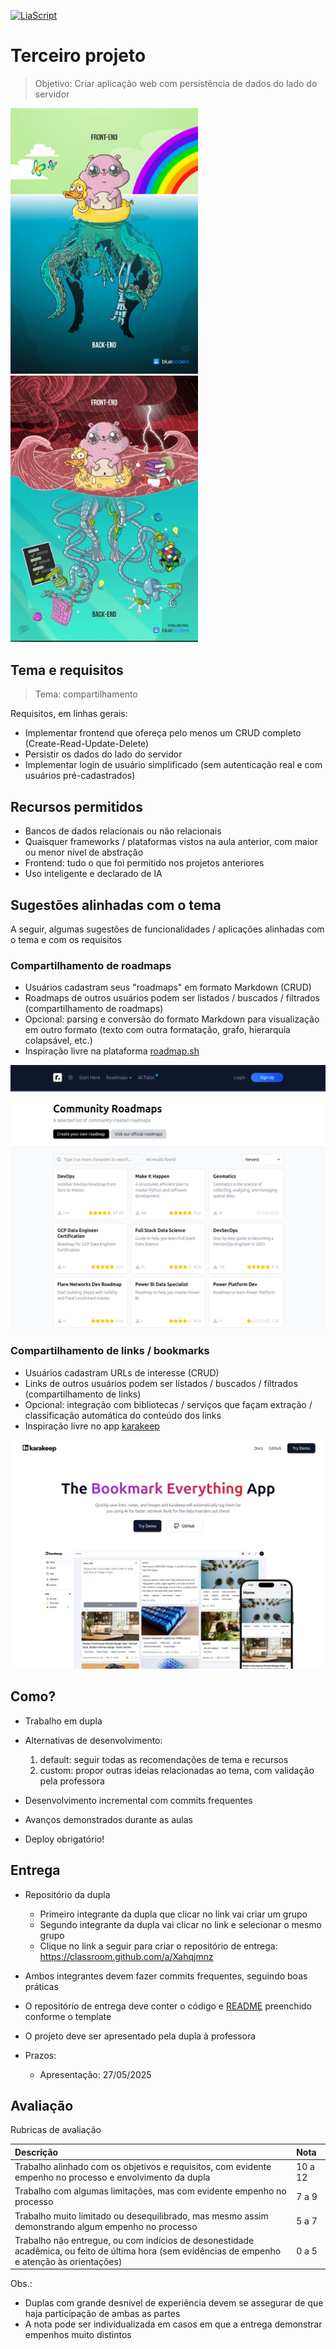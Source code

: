 <!--
author:   Andrea Charão

email:    andrea@inf.ufsm.br

version:  0.0.1

language: PT-BR

narrator: Brazilian Portuguese Female

comment:  Material de apoio para a disciplina
          ELC1090 - Desenvolvimento de Software para Web
          da Universidade Federal de Santa Maria

translation: English  translations/English.md
-->

<!--
liascript-devserver --input README.md --port 3001 --live
https://liascript.github.io/course/?https://raw.githubusercontent.com/AndreaInfUFSM/elc1090-2025a/master/classes/17/README.md
-->

[![LiaScript](https://raw.githubusercontent.com/LiaScript/LiaScript/master/badges/course.svg)](https://liascript.github.io/course/?https://raw.githubusercontent.com/AndreaInfUFSM/elc1090-2024a/master/classes/17/README.md)

# Terceiro projeto



> Objetivo: Criar aplicação web com persistência de dados do lado do servidor

 <img src="img/frontend-backend.jpg" width="300" style="margin-right: 10px;" alt="Imagem em modo retrato dividida em 2 partes: na metade de cima, representando o frontend, um hamster cor-de-rosa, sobre uma boia em forma de pato, boiando sobre um mar calmo com borboletas e um arco-íris ao fundo; na metade de baixo, representando o backend sob a água, tentáculos e pernas monstruosos sob o hamster." >
 <img src="img/programmerhumor-io-backend-memes-frontend-memes-5621c101a42f477-758x1077.webp" width="300" style="margin-right: 10px;"  alt="Imagem em modo retrato dividida em 2 partes: na metade de cima, representando o frontend, o hamster cor-de-rosa sobre uma boia em forma de pato com remendos, boiando sobre um mar agitado em meio a uma tempestade com raios e ondas; na metade de baixo, representando o backend sob a água límpida e calma, tentáculos e pernas robóticos  sob o hamster, operando gadgets calmamente." >





## Tema e requisitos

> Tema: compartilhamento

Requisitos, em linhas gerais:


- Implementar frontend que ofereça pelo menos um CRUD completo (Create-Read-Update-Delete) 
- Persistir os dados do lado do servidor
- Implementar login de usuário simplificado (sem autenticação real e com usuários pré-cadastrados)


## Recursos permitidos

- Bancos de dados relacionais ou não relacionais 
- Quaisquer frameworks / plataformas vistos na aula anterior, com maior ou menor nível de abstração
- Frontend: tudo o que foi permitido nos projetos anteriores
- Uso inteligente e declarado de IA


## Sugestões alinhadas com o tema

A seguir, algumas sugestões de funcionalidades / aplicações alinhadas com o tema e com os requisitos

### Compartilhamento de roadmaps

- Usuários cadastram seus "roadmaps" em formato Markdown (CRUD)
- Roadmaps de outros usuários podem ser listados / buscados / filtrados (compartilhamento de roadmaps)
- Opcional: parsing e conversão do formato Markdown para visualização em outro formato (texto com outra formatação, grafo, hierarquia colapsável, etc.)
- Inspiração livre na plataforma [roadmap.sh](https://roadmap.sh/)

![Lista de roadmaps compartilhados pela comunidade na plataforma roadmaps.sh](img/roadmap.png)


### Compartilhamento de links / bookmarks

- Usuários cadastram URLs de interesse (CRUD)
- Links de outros usuários podem ser listados / buscados / filtrados (compartilhamento de links)
- Opcional: integração com bibliotecas / serviços que façam extração / classificação automática do conteúdo dos links
- Inspiração livre no app [karakeep](https://karakeep.app/)


![Screenshot do app karakeep, com galeria de bookmarks](img/karakeep.png)


## Como?


- Trabalho em dupla

- Alternativas de desenvolvimento:

  1. default: seguir todas as recomendações de tema e recursos
  2. custom: propor outras ideias relacionadas ao tema, com validação pela professora

- Desenvolvimento incremental com commits frequentes

- Avanços demonstrados durante as aulas

- Deploy obrigatório!









## Entrega





- Repositório da dupla

  - Primeiro integrante da dupla que clicar no link vai criar um grupo
  - Segundo integrante da dupla vai clicar no link e selecionar o mesmo grupo
  - Clique no link a seguir para criar o repositório de entrega: https://classroom.github.com/a/Xahqjmnz

- Ambos integrantes devem fazer commits frequentes, seguindo boas práticas
- O repositório de entrega deve conter o código e [README](entrega/README.md) preenchido conforme o template
- O projeto deve ser apresentado pela dupla à professora
- Prazos:
  
  - Apresentação: 27/05/2025





## Avaliação

Rubricas de avaliação

<!-- data-type="none" -->
| Descrição   | Nota   |
| :--------- | :--------- |
| Trabalho alinhado com os objetivos e requisitos, com evidente empenho no processo e envolvimento da dupla | 10 a 12 |
| Trabalho com algumas limitações, mas com evidente empenho no processo | 7 a 9 |
| Trabalho muito limitado ou desequilibrado, mas mesmo assim demonstrando algum empenho no processo | 5 a 7 |
| Trabalho não entregue, ou com indícios de desonestidade acadêmica, ou feito de última hora (sem evidências de empenho e atenção às orientações)  | 0 a 5 |

Obs.: 

- Duplas com grande desnível de experiência devem se assegurar de que haja participação de ambas as partes 
- A nota pode ser individualizada em casos em que a entrega demonstrar empenhos muito distintos

